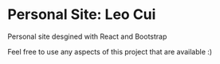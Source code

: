 # Personal Site: Leo Cui

Personal site desgined with React and Bootstrap

Feel free to use any aspects of this project that are available :)
